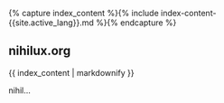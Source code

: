 ---
---
{% capture index_content %}{% include index-content-{{site.active_lang}}.md %}{% endcapture %}

## nihilux.org

{{ index_content | markdownify }}

nihil...
